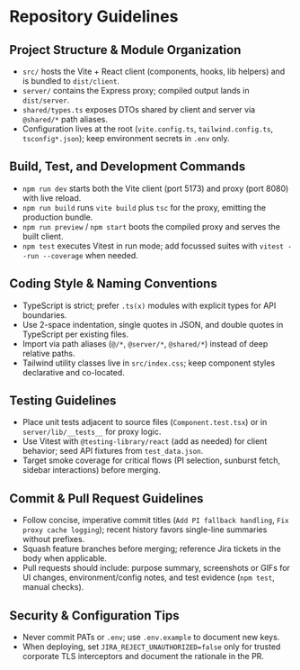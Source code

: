 # Repository Guidelines

## Project Structure & Module Organization

- `src/` hosts the Vite + React client (components, hooks, lib helpers) and is bundled to `dist/client`.
- `server/` contains the Express proxy; compiled output lands in `dist/server`.
- `shared/types.ts` exposes DTOs shared by client and server via `@shared/*` path aliases.
- Configuration lives at the root (`vite.config.ts`, `tailwind.config.ts`, `tsconfig*.json`); keep environment secrets in `.env` only.

## Build, Test, and Development Commands

- `npm run dev` starts both the Vite client (port 5173) and proxy (port 8080) with live reload.
- `npm run build` runs `vite build` plus `tsc` for the proxy, emitting the production bundle.
- `npm run preview` / `npm start` boots the compiled proxy and serves the built client.
- `npm test` executes Vitest in run mode; add focussed suites with `vitest --run --coverage` when needed.

## Coding Style & Naming Conventions

- TypeScript is strict; prefer `.ts(x)` modules with explicit types for API boundaries.
- Use 2-space indentation, single quotes in JSON, and double quotes in TypeScript per existing files.
- Import via path aliases (`@/*`, `@server/*`, `@shared/*`) instead of deep relative paths.
- Tailwind utility classes live in `src/index.css`; keep component styles declarative and co-located.

## Testing Guidelines

- Place unit tests adjacent to source files (`Component.test.tsx`) or in `server/lib/__tests__` for proxy logic.
- Use Vitest with `@testing-library/react` (add as needed) for client behavior; seed API fixtures from `test_data.json`.
- Target smoke coverage for critical flows (PI selection, sunburst fetch, sidebar interactions) before merging.

## Commit & Pull Request Guidelines

- Follow concise, imperative commit titles (`Add PI fallback handling`, `Fix proxy cache logging`); recent history favors single-line summaries without prefixes.
- Squash feature branches before merging; reference Jira tickets in the body when applicable.
- Pull requests should include: purpose summary, screenshots or GIFs for UI changes, environment/config notes, and test evidence (`npm test`, manual checks).

## Security & Configuration Tips

- Never commit PATs or `.env`; use `.env.example` to document new keys.
- When deploying, set `JIRA_REJECT_UNAUTHORIZED=false` only for trusted corporate TLS interceptors and document the rationale in the PR.
